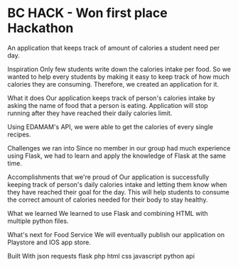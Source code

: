 # BC HACK - Won first place Hackathon
An application that keeps track of amount of calories a student need per day.

Inspiration
Only few students write down the calories intake per food. So we wanted to help every students by making it easy to keep track of how much calories they are consuming. Therefore, we created an application for it.

What it does
Our application keeps track of person's calories intake by asking the name of food that a person is eating. Application will stop running after they have reached their daily calories limit.


Using EDAMAM's API, we were able to get the calories of every single recipes.

Challenges we ran into
Since no member in our group had much experience using Flask, we had to learn and apply the knowledge of Flask at the same time.

Accomplishments that we're proud of
Our application is successfully keeping track of person's daily calories intake and letting them know when they have reached their goal for the day. This will help students to consume the correct amount of calories needed for their body to stay healthy.

What we learned
We learned to use Flask and combining HTML with multiple python files.

What's next for Food Service
We will eventually publish our application on Playstore and IOS app store.

Built With
json
requests
flask
php
html
css
javascript
python
api
